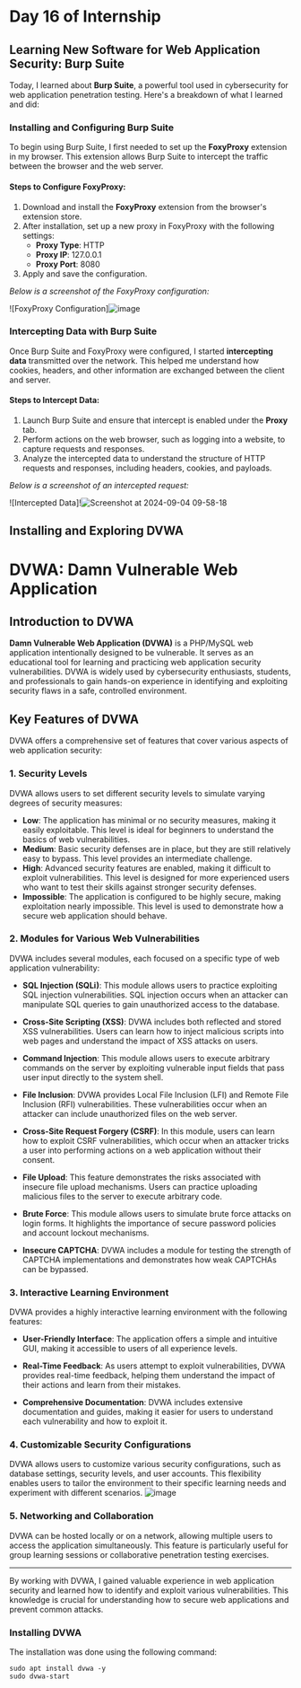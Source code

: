 # Day 16 of Internship

## Learning New Software for Web Application Security: Burp Suite

Today, I learned about **Burp Suite**, a powerful tool used in cybersecurity for web application penetration testing. Here's a breakdown of what I learned and did:

### Installing and Configuring Burp Suite

To begin using Burp Suite, I first needed to set up the **FoxyProxy** extension in my browser. This extension allows Burp Suite to intercept the traffic between the browser and the web server.

#### Steps to Configure FoxyProxy:
1. Download and install the **FoxyProxy** extension from the browser's extension store.
2. After installation, set up a new proxy in FoxyProxy with the following settings:
   - **Proxy Type**: HTTP
   - **Proxy IP**: 127.0.0.1
   - **Proxy Port**: 8080
3. Apply and save the configuration.

*Below is a screenshot of the FoxyProxy configuration:*

![FoxyProxy Configuration]![image](https://github.com/user-attachments/assets/52363efe-068d-4077-b443-ae203980b311)


### Intercepting Data with Burp Suite

Once Burp Suite and FoxyProxy were configured, I started **intercepting data** transmitted over the network. This helped me understand how cookies, headers, and other information are exchanged between the client and server.

#### Steps to Intercept Data:
1. Launch Burp Suite and ensure that intercept is enabled under the **Proxy** tab.
2. Perform actions on the web browser, such as logging into a website, to capture requests and responses.
3. Analyze the intercepted data to understand the structure of HTTP requests and responses, including headers, cookies, and payloads.

*Below is a screenshot of an intercepted request:*

![Intercepted Data]!![Screenshot at 2024-09-04 09-58-18](https://github.com/user-attachments/assets/058a27d0-b2df-4e5a-854e-73485badb243)

## Installing and Exploring DVWA

# DVWA: Damn Vulnerable Web Application

## Introduction to DVWA

**Damn Vulnerable Web Application (DVWA)** is a PHP/MySQL web application intentionally designed to be vulnerable. It serves as an educational tool for learning and practicing web application security vulnerabilities. DVWA is widely used by cybersecurity enthusiasts, students, and professionals to gain hands-on experience in identifying and exploiting security flaws in a safe, controlled environment.

## Key Features of DVWA

DVWA offers a comprehensive set of features that cover various aspects of web application security:

### 1. **Security Levels**

DVWA allows users to set different security levels to simulate varying degrees of security measures:
- **Low**: The application has minimal or no security measures, making it easily exploitable. This level is ideal for beginners to understand the basics of web vulnerabilities.
- **Medium**: Basic security defenses are in place, but they are still relatively easy to bypass. This level provides an intermediate challenge.
- **High**: Advanced security features are enabled, making it difficult to exploit vulnerabilities. This level is designed for more experienced users who want to test their skills against stronger security defenses.
- **Impossible**: The application is configured to be highly secure, making exploitation nearly impossible. This level is used to demonstrate how a secure web application should behave.

### 2. **Modules for Various Web Vulnerabilities**

DVWA includes several modules, each focused on a specific type of web application vulnerability:

- **SQL Injection (SQLi)**: This module allows users to practice exploiting SQL injection vulnerabilities. SQL injection occurs when an attacker can manipulate SQL queries to gain unauthorized access to the database.
  
- **Cross-Site Scripting (XSS)**: DVWA includes both reflected and stored XSS vulnerabilities. Users can learn how to inject malicious scripts into web pages and understand the impact of XSS attacks on users.

- **Command Injection**: This module allows users to execute arbitrary commands on the server by exploiting vulnerable input fields that pass user input directly to the system shell.

- **File Inclusion**: DVWA provides Local File Inclusion (LFI) and Remote File Inclusion (RFI) vulnerabilities. These vulnerabilities occur when an attacker can include unauthorized files on the web server.

- **Cross-Site Request Forgery (CSRF)**: In this module, users can learn how to exploit CSRF vulnerabilities, which occur when an attacker tricks a user into performing actions on a web application without their consent.

- **File Upload**: This feature demonstrates the risks associated with insecure file upload mechanisms. Users can practice uploading malicious files to the server to execute arbitrary code.

- **Brute Force**: This module allows users to simulate brute force attacks on login forms. It highlights the importance of secure password policies and account lockout mechanisms.

- **Insecure CAPTCHA**: DVWA includes a module for testing the strength of CAPTCHA implementations and demonstrates how weak CAPTCHAs can be bypassed.

### 3. **Interactive Learning Environment**

DVWA provides a highly interactive learning environment with the following features:

- **User-Friendly Interface**: The application offers a simple and intuitive GUI, making it accessible to users of all experience levels.
  
- **Real-Time Feedback**: As users attempt to exploit vulnerabilities, DVWA provides real-time feedback, helping them understand the impact of their actions and learn from their mistakes.

- **Comprehensive Documentation**: DVWA includes extensive documentation and guides, making it easier for users to understand each vulnerability and how to exploit it.

### 4. **Customizable Security Configurations**

DVWA allows users to customize various security configurations, such as database settings, security levels, and user accounts. This flexibility enables users to tailor the environment to their specific learning needs and experiment with different scenarios.
![image](https://github.com/user-attachments/assets/e97800ae-76cb-494e-bfa0-93f4ab1dd822)

### 5. **Networking and Collaboration**

DVWA can be hosted locally or on a network, allowing multiple users to access the application simultaneously. This feature is particularly useful for group learning sessions or collaborative penetration testing exercises.

---

By working with DVWA, I gained valuable experience in web application security and learned how to identify and exploit various vulnerabilities. This knowledge is crucial for understanding how to secure web applications and prevent common attacks.


### Installing DVWA

The installation was done using the following command:

```
sudo apt install dvwa -y
sudo dvwa-start

